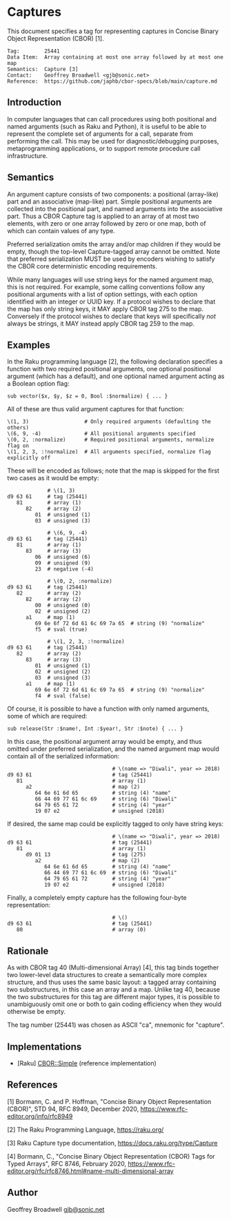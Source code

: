 # Captures

This document specifies a tag for representing captures in Concise Binary
Object Representation (CBOR) [1].

    Tag:        25441
    Data Item:  Array containing at most one array followed by at most one map
    Semantics:  Capture [3]
    Contact:    Geoffrey Broadwell <gjb@sonic.net>
    Reference:  https://github.com/japhb/cbor-specs/blob/main/capture.md


## Introduction

In computer languages that can call procedures using both positional and named
arguments (such as Raku and Python), it is useful to be able to represent the
complete set of arguments for a call, separate from performing the call.  This
may be used for diagnostic/debugging purposes, metaprogramming applications, or
to support remote procedure call infrastructure.


## Semantics

An argument capture consists of two components: a positional (array-like) part
and an associative (map-like) part.  Simple positional arguments are collected
into the positional part, and named arguments into the associative part.  Thus
a CBOR Capture tag is applied to an array of at most two elements, with zero or
one array followed by zero or one map, both of which can contain values of any
type.

Preferred serialization omits the array and/or map children if they would be
empty, though the top-level Capture-tagged array cannot be omitted.  Note that
preferred serialization MUST be used by encoders wishing to satisfy the CBOR
core deterministic encoding requirements.

While many languages will use string keys for the named argument map, this is
not required.  For example, some calling conventions follow any positional
arguments with a list of option settings, with each option identified with an
integer or UUID key.  If a protocol wishes to declare that the map has only
string keys, it MAY apply CBOR tag 275 to the map.  Conversely if the protocol
wishes to declare that keys will specifically *not* always be strings, it MAY
instead apply CBOR tag 259 to the map.


## Examples

In the Raku programming language [2], the following declaration specifies a
function with two required positional arguments, one optional positional
argument (which has a default), and one optional named argument acting as a
Boolean option flag:

```
sub vector($x, $y, $z = 0, Bool :$normalize) { ... }
```

All of these are thus valid argument captures for that function:

```
\(1, 3)                  # Only required arguments (defaulting the others)
\(6, 9, -4)              # All positional arguments specified
\(0, 2, :normalize)      # Required positional arguments, normalize flag on
\(1, 2, 3, :!normalize)  # All arguments specified, normalize flag explicitly off
```

These will be encoded as follows; note that the map is skipped for the first
two cases as it would be empty:

```
             # \(1, 3)
d9 63 61     # tag (25441)
   81        # array (1)
      82     # array (2)
         01  # unsigned (1)
         03  # unsigned (3)

             # \(6, 9, -4)
d9 63 61     # tag (25441)
   81        # array (1)
      83     # array (3)
         06  # unsigned (6)
         09  # unsigned (9)
         23  # negative (-4)

             # \(0, 2, :normalize)
d9 63 61     # tag (25441)
   82        # array (2)
      82     # array (2)
         00  # unsigned (0)
         02  # unsigned (2)
      a1     # map (1)
         69 6e 6f 72 6d 61 6c 69 7a 65  # string (9) "normalize"
         f5  # sval (true)

             # \(1, 2, 3, :!normalize)
d9 63 61     # tag (25441)
   82        # array (2)
      83     # array (3)
         01  # unsigned (1)
         02  # unsigned (2)
         03  # unsigned (3)
      a1     # map (1)
         69 6e 6f 72 6d 61 6c 69 7a 65  # string (9) "normalize"
         f4  # sval (false)
```

Of course, it is possible to have a function with only named arguments,
some of which are required:

```
sub release(Str :$name!, Int :$year!, Str :$note) { ... }
```

In this case, the positional argument array would be empty, and thus omitted
under preferred serialization, and the named argument map would contain all of
the serialized information:

```
                                  # \(name => "Diwali", year => 2018)
d9 63 61                          # tag (25441)
   81                             # array (1)
      a2                          # map (2)
         64 6e 61 6d 65           # string (4) "name"
         66 44 69 77 61 6c 69     # string (6) "Diwali"
         64 79 65 61 72           # string (4) "year"
         19 07 e2                 # unsigned (2018)
```

If desired, the same map could be explicitly tagged to only have string keys:

```
                                  # \(name => "Diwali", year => 2018)
d9 63 61                          # tag (25441)
   81                             # array (1)
      d9 01 13                    # tag (275)
         a2                       # map (2)
            64 6e 61 6d 65        # string (4) "name"
            66 44 69 77 61 6c 69  # string (6) "Diwali"
            64 79 65 61 72        # string (4) "year"
            19 07 e2              # unsigned (2018)
```

Finally, a completely empty capture has the following four-byte representation:

```
                                  # \()
d9 63 61                          # tag (25441)
   80                             # array (0)
```


## Rationale

As with CBOR tag 40 (Multi-dimensional Array) [4], this tag binds together two
lower-level data structures to create a semantically more complex structure,
and thus uses the same basic layout: a tagged array containing two
substructures, in this case an array and a map.  Unlike tag 40, because the two
substructures for this tag are different major types, it is possible to
unambiguously omit one or both to gain coding efficiency when they would
otherwise be empty.

The tag number (25441) was chosen as ASCII "ca", mnemonic for "capture".


## Implementations

* [Raku] [CBOR::Simple](https://github.com/japhb/CBOR-Simple) (reference implementation)


## References

[1] Bormann, C. and P. Hoffman, "Concise Binary Object Representation (CBOR)",
    STD 94, RFC 8949, December 2020, <https://www.rfc-editor.org/info/rfc8949>

[2] The Raku Programming Language, <https://raku.org/>

[3] Raku Capture type documentation, <https://docs.raku.org/type/Capture>

[4] Bormann, C., "Concise Binary Object Representation (CBOR) Tags for Typed Arrays",
    RFC 8746, February 2020,
    <https://www.rfc-editor.org/rfc/rfc8746.html#name-multi-dimensional-array>


## Author

Geoffrey Broadwell <gjb@sonic.net>
